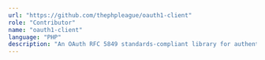 ```yaml
---
url: "https://github.com/thephpleague/oauth1-client"
role: "Contributor"
name: "oauth1-client"
language: "PHP"
description: "An OAuth RFC 5849 standards-compliant library for authenticating against OAuth 1 servers"
---
```

